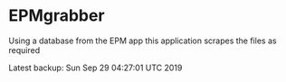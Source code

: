# EPMgrabber
Using a database from the EPM app this application scrapes the files as required


Latest backup: Sun Sep 29 04:27:01 UTC 2019

